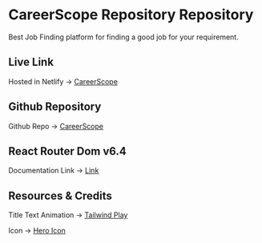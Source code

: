 # CareerScope Repository Repository

Best Job Finding platform for finding a good job for your requirement.

## Live Link
Hosted in Netlify -> [CareerScope](https://bright-axolotl-14865d.netlify.app/)

## Github Repository
Github Repo -> [CareerScope](https://github.com/Porgramming-Hero-web-course/b7a9-career-hub-Amitsengupta332r)

## React Router Dom v6.4 
Documentation Link -> [Link](https://reactrouter.com/en/main/start/overview)


## Resources & Credits

Title Text Animation -> [Tailwind Play](https://play.tailwindcss.com/VCZwwz1e3R)

Icon -> [Hero Icon](https://heroicons.com/)